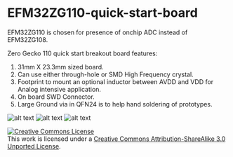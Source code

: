 EFM32ZG110-quick-start-board
============================

EFM32ZG110 is chosen for presence of onchip ADC instead of EFM32ZG108.

Zero Gecko 110 quick start breakout board features:

1. 31mm X 23.3mm sized board.
2. Can use either through-hole or SMD High Frequency crystal.
3. Footprint to mount an optional inductor between AVDD and VDD for Analog intensive application.
4. On board SWD Connector.
5. Large Ground via in QFN24 is to help hand soldering of prototypes.

![alt text](https://github.com/lemcu/EFM32ZG110-quick-start-board/raw/master/ZeroGecko110BreakoutV1_Top.jpg "TOP Rendered")
![alt text](https://github.com/lemcu/EFM32ZG110-quick-start-board/raw/master/ZeroGecko110BreakoutV1_Bot.jpg "Bottom Rendered")
![alt text](https://github.com/lemcu/EFM32ZG110-quick-start-board/raw/master/ZeroGecko110BreakoutV1.png "Board Screenshot")

<a rel="license" href="http://creativecommons.org/licenses/by-sa/3.0/deed.en_US"><img alt="Creative Commons License" style="border-width:0" src="http://i.creativecommons.org/l/by-sa/3.0/88x31.png" /></a><br />This work is licensed under a <a rel="license" href="http://creativecommons.org/licenses/by-sa/3.0/deed.en_US">Creative Commons Attribution-ShareAlike 3.0 Unported License</a>.


